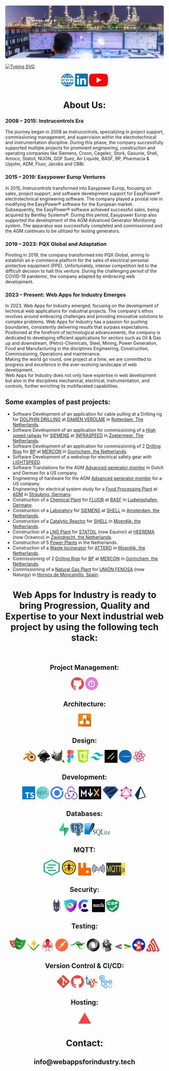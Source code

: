 [![Web Apps for Industry](./icons/control-room-banner.png)](https://webappsforindustry.tech)

[![Typing SVG](https://readme-typing-svg.herokuapp.com?font=Roboto&size=40&pause=1000&color=105271&center=true&width=1150&height=60&lines=Web+Apps+for+Industry;The+leading+software+engineering+company+for+the+industry;Technical+Web+Applications+for+the+Industry)](https://webappsforindustry.tech/)

<div align="center">
<a href="https://www.webappsforindustry.tech" title="Web Apps for Industry website"><img src="./icons/website-tr.png" alt="Website icon" width="41px" height="41px"></a> 
<a href="https://www.linkedin.com/company/web-apps-for-industry" title="Linkedin"><img src="./icons/linkedin-tr.png" alt="Linkedin logo" width="41px" height="41px"></a>
<a href="https://www.youtube.com/@webappsforindustry" title="Youtube"><img src="./icons/youtube-tr.png" alt="Youtube logo" width="61px" height="41px"></a>

# About Us:
<div align="left">
<h3>2008 – 2015: Instrucontrols Era</h3>
The journey began in 2008 as Instrucontrols, specializing in project support, commissioning management, and supervision within the electrotechnical and instrumentation discipline. During this phase, the company successfully supported multiple projects for prominent engineering, construction and operating companies like Siemens, Croon, Cegelec, Stork, Gasunie, Shell, Amoco, Statoil, NUON, GDF Suez, Air Liquide, BASF, BP, Pharmacia & Upjohn, ADM, Fluor, Jacobs and CB&I.
<h3>2015 – 2019: Easypower Europ Ventures</h3>
In 2015, Instrucontrols transformed into Easypower Europ, focusing on sales, project support, and software development support for EasyPower® electrotechnical engineering software. The company played a pivotal role in modifying the EasyPower® software for the European market. Subsequently, the EasyPower® software achieved successful sales, being acquired by Bentley Systems®. During this period, Easypower Europ also supported the development of the AGM Advanced Generator Monitoring system. The apparatus was successfully completed and commissioned and the AGM continues to be utilized for testing generators.
<h3>2019 – 2023: PQX Global and Adaptation</h3>
Pivoting in 2019, the company transformed into PQX Global, aiming to establish an e-commerce platform for the sales of electrical personal protective equipment (PPE). Unfortunately, intense competition led to the difficult decision to halt this venture. During the challenging period of the COVID-19 pandemic, the company adapted by embracing web development.
<h3>2023 – Present: Web Apps for Industry Emerges</h3>
In 2023, Web Apps for Industry emerged, focusing on the development of technical web applications for industrial projects. The company&apos;s ethos revolves around embracing challenges and providing innovative solutions to complex problems. Web Apps for Industry has a passion for pushing boundaries, consistently delivering results that surpass expectations. <br /> Positioned at the forefront of technological advancements, the company is dedicated to developing efficient applications for sectors such as Oil & Gas up and downstream, (Petro)-Chemicals, Steel, Mining, Power Generation, Food and Manufacturing in the disciplines Engineering, Construction, Commissioning, Operations and maintenance. <br /> Making the world go round, one project at a time, we are committed to progress and excellence in the ever-evolving landscape of web development. <br /> Web Apps for Industry does not only have expertise in web development but also in the disciplines mechanical, electrical, instrumentation, and controls, further enriching its multifaceted capabilities.

## Some examples of past projects:
 
-	Software Development of an application for cable pulling at a Drilling rig for <a href="https://www.dolphindrilling.com/our-fleet/blackford-dolphin">DOLPHIN DRILLING</a > at <a href="https://www.damen.com/companies/shiprepair/damen-verolme-rotterdam">DAMEN VEROLME</a> in <a href="https://www.google.com/maps/place/Damen+Verolme+Rotterdam+BV/@51.8915102,4.2939173,15z/data=!4m6!3m5!1s0x47c44b994def4b23:0x897748105a0d1b15!8m2!3d51.8915102!4d4.2939173!16s%2Fg%2F1yy3vlscr?entry=ttu">Rotterdam, The Netherlands</a>.
-	Software Development of an application for commissioning of a <a href="https://en.wikipedia.org/wiki/HSL-Zuid">High speed railway</a> for <a href="https://www.mobility.siemens.com/global/en.html">SIEMENS</a> at <a href="https://en.wikipedia.org/wiki/Infraspeed">INFRASPEED</a> in <a href="https://www.google.com/maps/search/siemens+zoetermeer/@52.0463011,4.5091092,17z?authuser=0&entry=ttu">Zoetermeer, The Netherlands</a>.
-	Software Development of an application for commissioning of 2 <a href="https://www.youtube.com/watch?v=IVUcauJSbQY" title="Drilling Modules">Drilling Rigs</a> for <a href="https://www.bp.com/">BP</a> at <a href="https://www.mercon.com/">MERCON</a> in <a href="https://www.google.com/maps/place/Mercon+Montage/@51.8281914,4.9615524,15z/data=!4m6!3m5!1s0x47c685e11636c165:0x6a2a3105ca530c9b!8m2!3d51.8281914!4d4.9615524!16s%2Fg%2F1tgw93l_?entry=ttu">Gorinchem, the Netherlands</a>.
- Software Development of a webshop for electrical safety gear with <a href="https://www.lightspeedhq.com/" title="Lightspeed">LIGHTSPEED</a>.
-	Software Translations for the AGM <a href="https://www.youtube.com/watch?v=IXGEHX1yfRM" title="AGM">Advanced generator monitor</a> in Dutch and German for a US company.
-	Engineering of hardware for the AGM <a href="https://www.youtube.com/watch?v=IXGEHX1yfRM" title="AGM">Advanced generator monitor</a> for a US company.
- Engineering for electrical system study for a <a href="https://www.youtube.com/watch?v=QE6SpKyATZg&t" title="Food Processing">Food Processing Plant</a> at <a href="https://www.adm.com/">ADM</a> in <a href="https://www.google.com/maps/search/adm/@48.9016631,12.5943983,13z?authuser=0&entry=ttu">Straubing, Germany</a>.
-	Construction of a <a href="chemical-plant.md" title="Chemical Plant">Chemical Plant</a> for <a href="https://www.fluor.com/">FLUOR</a> at <a href="https://www.basf.com/global/en/who-we-are/organization/locations/europe/german-sites/ludwigshafen.html">BASF</a> in <a href="https://www.google.com/maps/place/BASF+SE/@49.5029294,8.3905944,13z/data=!4m10!1m2!2m1!1sbasf+ludwigshafen!3m6!1s0x4797cc59d1a2e5ef:0x1beb4c307d74fde4!8m2!3d49.495018!4d8.434131!15sChFiYXNmIGx1ZHdpZ3NoYWZlbiIDiAEBkgEVY2hlbWljYWxfbWFudWZhY3R1cmVy4AEA!16s%2Fg%2F1tcxnmk6?authuser=0&entry=ttu">Ludwigshafen, Germany</a>.
-	Construction of a <a href="https://www.youtube.com/watch?v=7cx0EKGh8pA" title="Laboratory">Laboratory</a> for <a href="https://www.siemens.com/global/en/products/buildings/services.html">SIEMENS</a> at <a href="https://www.energytransitioncampus.com/">SHELL</a> in <a href="https://www.google.com/maps/place/Shell+Global+Solutions+International+B.V./@52.3905857,4.8987101,17z/data=!3m1!4b1!4m6!3m5!1s0x47c6084ac0400001:0x8d10766ba7a2a900!8m2!3d52.3905825!4d4.901285!16s%2Fg%2F11hzrsr851?authuser=0&entry=ttu">Amsterdam, the Netherlands</a>.
-	Construction of a <a href="https://www.youtube.com/watch?v=tfUpzALThnU" title="Catalytic Reactor">Catalytic Reactor</a> for <a href="https://www.shell.com/business-customers/chemicals.html">SHELL</a> in <a href="https://www.google.com/maps/place/Shell+Moerdijk/@51.6819154,4.567279,17z/data=!3m1!4b1!4m6!3m5!1s0x47c4249f99a90d7b:0xaaeea105f402b35!8m2!3d51.6819121!4d4.5698539!16s%2Fg%2F1tflllwl?authuser=0&entry=ttu">Moerdijk, the Netherlands</a>.
-	Construction of a <a href="https://www.youtube.com/watch?v=5eMog8EMLGY" title="LNG Plant">LNG Plant</a> for <a href="https://www.equinor.com/energy/snohvit">STATOIL</a> (now Equinor) at <a href="https://www.heerema.com/heerema-fabrication-group">HEEREMA</a> (now Oceanco) in <a href="https://www.google.com/maps/place/Oceanco/@51.807921,4.6181764,15.75z/data=!4m14!1m7!3m6!1s0x47c42f166ede6dcb:0x260c8c07a509caa!2sOceanco!8m2!3d51.8088071!4d4.6203796!16s%2Fg%2F11fly72lg0!3m5!1s0x47c42f166ede6dcb:0x260c8c07a509caa!8m2!3d51.8088071!4d4.6203796!16s%2Fg%2F11fly72lg0?authuser=0&entry=ttu">Zwijndrecht, the Netherlands</a>.
-	Construction of 5 <a href="power-plant.md" title="Power Plants">Power Plants</a> in the Netherlands.
 -	Construction of a <a href="https://www.youtube.com/watch?v=D4cqgr1hr4E" title="Waste Incinerator">Waste Incinerator</a> for <a href="https://www.attero.nl/en/">ATTERO</a> in <a href="https://www.google.com/maps/place/Attero+Moerdijk+(AEC)/@51.68302,4.578459,18z/data=!4m10!1m2!2m1!1sattero+moerdijk!3m6!1s0x47c4249cb0a3e38b:0xfdf8239075b22f22!8m2!3d51.68302!4d4.5805189!15sCg9hdHRlcm8gbW9lcmRpamsiA4gBAZIBGHdhc3RlX21hbmFnZW1lbnRfc2VydmljZeABAA!16s%2Fg%2F1tdqgn18?authuser=0&entry=ttu">Moerdijk, the Netherlands</a>.
-	Commissioning of 2 <a href="https://www.youtube.com/watch?v=cEGLusRsQvQ" title="Drilling Modules">Drilling Rigs</a> for <a href="https://www.bp.com/">BP</a> at <a href="https://www.mercon.com/">MERCON</a> in <a href="https://www.google.com/maps/place/Mercon+Montage/@51.8281947,4.9589775,673m/data=!3m2!1e3!4b1!4m6!3m5!1s0x47c685e11636c165:0x6a2a3105ca530c9b!8m2!3d51.8281914!4d4.9615524!16s%2Fg%2F1tgw93l_?authuser=0&entry=ttu">Gorinchem, the Netherlands</a>.
- Commissioning of a <a href="https://www.youtube.com/watch?v=IzF90_9FSOQ&t=49s" title="Natural Gas Plant">Natural Gas Plant</a> for <a href="https://www.naturgy.com/en/">UNIÓN FENOSA</a> (now Naturgy) in <a href="https://www.google.com/maps/place/HEYCO,+PLANTA+DE+PRODUCCI%C3%93N+DE+GAS+%22VIURA%22/@42.4040049,-2.5937979,976m/data=!3m1!1e3!4m15!1m8!3m7!1s0xd5aab4130b390b1:0xf98252918a168870!2sLogro%C3%B1o,+La+Rioja,+Spain!3b1!8m2!3d42.4627195!4d-2.4449852!16zL20vMDFyc2o4!3m5!1s0xd455192239c1d0f:0x8469faa844a95b06!8m2!3d42.4047508!4d-2.5904264!16s%2Fg%2F11g1ftdy98?authuser=0&entry=ttu">Hornos de Moncalvillo, Spain</a>.
<div align="center">  
  
# Web Apps for Industry is ready to bring Progression, Quality and Expertise to your Next industrial web project by using the following tech stack:
 <div>&nbsp;</div>

## Project Management:
<a href="https://docs.github.com/en/issues/planning-and-tracking-with-projects/learning-about-projects/about-projects" title="GitHub Projects"><img src="./icons/github-red.png" alt="GitHub logo" width="41px" height="41px"></a>
<a href="https://toggl.com/" title="Toggl"><img src="./icons/toggltrack-color.svg" alt="Toggl logo" width="41px" height="41px"></a>
## Architecture:
<a href="https://www.diagrams.net/" title="Diagrams"><img src="./icons/diagrams.png" alt="Diagrams logo" width="41px" height="41px"></a>
## Design:
<a href="https://www.blender.org/" title="Blender"><img src="./icons/blender-tr.png" alt="Blender logo" width="41px" height="41px"></a>
<a href="https://inkscape.org/" title="Inkscape"><img src="./icons/inkscape.png" alt="Inkscape logo" width="41px" height="41px"></a>
<a href="https://www.gimp.org/" title="GIMP"><img src="./icons/gimp.png" alt="Gimp logo" width="41px" height="41px"></a>
<a href="https://www.figma.com/" title="Figma"><img src="./icons/figma-tr.png" alt="Figma logo" width="31px" height="41px"></a>
<a href="https://developer.mozilla.org/en-US/docs/Web/API/Canvas_API" title="Canvas"><img src="./icons/canvas-tr.png" alt="Canvas" width="41px" height="41px"></a>
<a href="https://tailwindcss.com/" title="Tailwind"><img src="./icons/tailwind-tr.png" alt="Tailwind logo" width="41px" height="41px"></a>
<a href="https://ui.shadcn.com/" title="chadcn ui"><img src="./icons/chadcnui.png" alt="chadcn UI" width="41px" height="41px"></a>
<a href="https://recharts.org/en-US/" title="Recharts"><img src="./icons/recharts.png" alt="Recharts logo" width="41px" height="41px"></a>
<a href="https://react-icons.github.io/react-icons/" title="React Icons"><img src="./icons/react-icons.svg" alt="React Icons logo" width="41px" height="41px"></a>
## Development:
<a href="https://www.typescriptlang.org/" title="Typescript"><img src="./icons/typescript-tr.png" alt="Typescript logo" width="41px" height="41px"></a>
<a href="https://nextjs.org/" title="Next"><img src="./icons/next.png" alt="Next logo" width="41px" height="41px"></a>
<a href="https://ionicframework.com/" title="Ionic"><img src="./icons/ionic.png" alt="Ionic logo" width="41px" height="41px"></a>
<a href="https://redux.js.org/" title="Redux"><img src="./icons/redux-tr.png" alt="Redux logo" width="41px" height="41px"></a>
<a href="https://mdxjs.com/" title="MDX"><img src="./icons/mdx-tr.png" alt="MDX" width="71px" height="41px"></a>
<a href="https://zod.dev/" title="Zod"><img src="./icons/zod-logo.png" alt="Zod logo" width="51px" height="41px"></a>
<a href="https://graphql.org/" title="GraphQL"><img src="./icons/graphql-tr.png" alt="GraphQL logo" width="41px" height="41px"></a>
<a href="https://www.prisma.io/" title="Prisma"><img src="./icons/prisma-tr.png" alt="Prisma logo" width="41px" height="41px"></a>
## Databases:
<a href="https://supabase.com/" title="Supabase"><img src="./icons/supabase-tr.png" alt="Supabase logo" width="32" height="41"></a>
<a href="https://www.postgresql.org/" title="PostgreSQL"><img src="./icons/postgresql.svg" alt="PostgreSQL logo" width="41" height="41"></a>
<a href="https://www.sqlite.org/index.html" title="SQLite"><img src="./icons/sqlite.svg" alt="SQLite logo" width="81" height="41"></a>
## MQTT:
<a href="https://www.emqx.io/" title="EMQX"><img src="./icons/emqx.png" alt="EMQX logo" width="51" height="51"></a>
<a href="https://www.hivemq.com/" title="HiveMQ"><img src="./icons/01-hivemq-bee.png" alt="HiveMQ logo" width="51" height="51"></a>
<a href="https://www.rabbitmq.com/" title="RabbitMQ"><img src="./icons/rabbitmq.png" alt="RabbitMQ logo" width="41" height="41"></a>
<a href="https://mosquitto.org/" title="Mosquitto"><img src="./icons/mosquitto.png" alt="Mosquitto logo" width="41" height="41"></a>
<a href="https://github.com/mqttjs/MQTT.js" title="MQTT.JS"><img src="./icons/mqttjs.png" alt="MQTT.JS logo" width="61" height="41"></a>
## Security:
<a href="https://snyk.io/" title="Snyk"><img src="./icons/snyk-tr.png" alt="Snyk logo" width="41px" height="41px"></a>
<a href="https://next-auth.js.org/" title="NextAuth"><img src="./icons/nextauth.png" alt="NextAth logo" width="41px" height="41px"></a>
<a href="https://clerk.com/" title="Clerk"><img src="./icons/clerk.png" alt="Clerk logo" width="41px" height="41px"></a>
<a href="https://observatory.mozilla.org/" title="Mozilla"><img src="./icons/mozilla.png" alt="Mozilla logo" width="41px" height="41px"></a>
<a href="https://csp-evaluator.withgoogle.com/" title="CSP Evaluator"><img src="./icons/csp-evaluator.png" alt="CSP Evaluator logo" width="41px" height="41px"></a>
## Testing:
<a href="https://playwright.dev/" title="Playwright"><img src="./icons/playwright-tr.png" alt="Playwright logo" width="51px" height="51px"></a>
<a href="https://vitest.dev/" title="Vitest"><img src="./icons/vitest.svg" alt="Vitest logo" width="41px" height="41px"></a>
<a href="https://testing-library.com/" title="Testing Library"><img src="./icons/testing-library-tr.png" alt="Testing Library logo" width="41px" height="41px"></a>
<a href="https://www.postman.com/" title="Postman"><img src="./icons/postman-tr.png" alt="Postman logo" width="41px" height="41px"></a>
<a href="https://www.mockaroo.com/" title="Mockaroo"><img src="./icons/mockaroo-tr.png" alt="Mockaroo logo" width="51px" height="41px"></a>
<a href="https://jsonplaceholder.typicode.com/" title="JSON"><img src="./icons/json-tr.png" alt="JSON logo" width="41px" height="41px"></a>
<a href="https://fakerjs.dev/" title="Faker"><img src="./icons/faker.svg" alt="Faker logo" width="41px" height="41px"></a>
<a href="https://developers.google.com/search/docs/appearance/structured-data" title="Google Developers"><img src="./icons/google-dev-tr.png" alt="Google Developers logo" width="51px" height="31px"></a>
<a href="https://developer.chrome.com/docs/lighthouse/overview/" title="Lighthouse"><img src="./icons/lighthouse-tr.png" alt="Lighthouse logo" width="41px" height="41px"></a>
<a href="https://sentry.io" title="Sentry"><img src="./icons/sentry-3.svg" alt="Sentry logo" width="41px" height="41px"></a>
## Version Control & CI/CD:
<a href="https://git-scm.com/" title="Git"><img src="./icons/git-icon-tr.png" alt="Git logo" width="41px" height="41px"></a>
<a href="https://github.com" title="Github"><img src="./icons/github-red.png" alt="Github logo" width="41px" height="41px"></a>
<a href="https://git-scm.com/docs/githooks" title="Git Hooks"><img src="./icons/githooks-tr.png" alt="Git Hooks logo" width="41px" height="41px"></a>
<a href="https://docs.github.com/en/actions" title="Github Actions"><img src="./icons/github-actions-tr.png" alt="Github Actions logo" width="41px" height="41px"></a>
## Hosting:
<a href="https://vercel.com/" title="Vercel"><img src="./icons/vercel-red.png" alt="Vercel logo" width="41px" height="41px"></a>
# Contact:
<h2>info@webappsforindustry.tech</h2>
 </div>

